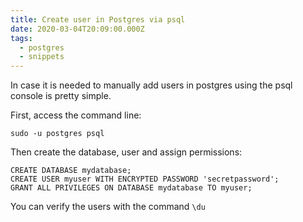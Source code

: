 ```yaml
---
title: Create user in Postgres via psql
date: 2020-03-04T20:09:00.000Z
tags:
  - postgres
  - snippets
---
```

In case it is needed to manually add users in postgres using the psql console is pretty simple.

First, access the command line:
```
sudo -u postgres psql
```
Then create the database, user and assign permissions:
```
CREATE DATABASE mydatabase;
CREATE USER myuser WITH ENCRYPTED PASSWORD 'secretpassword';
GRANT ALL PRIVILEGES ON DATABASE mydatabase TO myuser;
```
You can verify the users with the command `\du`
